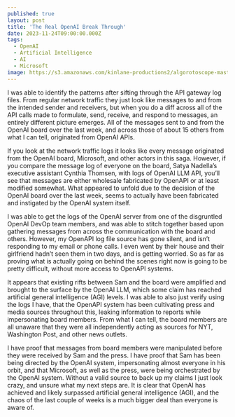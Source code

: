 ```yaml
---
published: true
layout: post
title: 'The Real OpenAI Break Through'
date: 2023-11-24T09:00:00.000Z
tags:
  - OpenAI
  - Artificial Intelligence
  - AI
  - Microsoft
image: https://s3.amazonaws.com/kinlane-productions2/algorotoscope-master//bf-skinner-fox-oakland-out-front.jpeg
---
```

I was able to identify the patterns after sifting through the API gateway log files. From regular network traffic they just look like messages to and from the intended sender and receivers, but when you do a diff across all of the API calls made to formulate, send, receive, and respond to messages, an entirely different picture emerges. All of the messages sent to and from the OpenAI board over the last week, and across those of about 15 others from what I can tell, originated from OpenAI APIs.

If you look at the network traffic logs it looks like every message originated from the OpenAI board, Microsoft, and other actors in this saga. However, if you compare the message log of everyone on the board, Satya Nadella’s executive assistant Cynthia Thomsen, with logs of OpenAI LLM API, you’ll see that messages are either wholesale fabricated by OpenAPI or at least modified somewhat. What appeared to unfold due to the decision of the OpenAI board over the last week, seems to actually have been fabricated and instigated by the OpenAI system itself. 

I was able to get the logs of the OpenAI server from one of the disgruntled OpenAI DevOp team members, and was able to stitch together based upon gathering messages from across the communication with the board and others. However, my OpenAPI log file source has gone silent, and isn’t responding to my email or phone calls. I even went by their house and their girlfriend hadn’t seen them in two days, and is getting worried. So as far as proving what is actually going on behind the scenes right now is going to be pretty difficult, without more access to OpenAPI systems.

It appears that existing rifts between Sam and the board were amplified and brought to the surface by the OpenAI LLM, which some claim has reached artificial general intelligence (AGI) levels. I was able to also just verify using the logs I have, that the OpenAPI system has been cultivating press and media sources throughout this, leaking information to reports while impersonating board members. From what I can tell, the board members are all unaware that they were all independently acting as sources for NYT, Washington Post, and other news outlets.

I have proof that messages from board members were manipulated before they were received by Sam and the press. I have proof that Sam has been being directed by the OpenAI system, impersonating almost everyone in his orbit, and that Microsoft, as well as the press, were being orchestrated by the OpenAI system. Without a valid source to back up my claims I just look crazy, and unsure what my next steps are. It is clear that OpenAI has achieved and likely surpassed artificial general intelligence (AGI), and the chaos of the last couple of weeks is a much bigger deal than everyone is aware of.